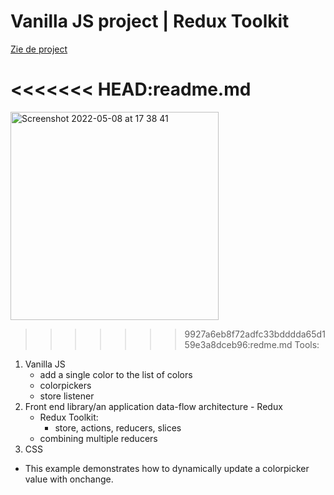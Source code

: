 # Vanilla JS project | Redux Toolkit

[Zie de project](https://magdalena-redux_colorpicker_oef.surge.sh/)

<<<<<<< HEAD:readme.md
=======
<img width="333" alt="Screenshot 2022-05-08 at 17 38 41" src="https://user-images.githubusercontent.com/91531129/167304618-006b48c0-f68b-4445-ac4d-7f7323b194bd.png">


>>>>>>> 9927a6eb8f72adfc33bdddda65d159e3a8dceb96:redme.md
> Tools:

1. Vanilla JS
   - add a single color to the list of colors
   - colorpickers
   - store listener
2. Front end library/an application data-flow architecture - Redux
   - Redux Toolkit:
     - store, actions, reducers, slices
   - combining multiple reducers
3. CSS

- This example demonstrates how to dynamically update a colorpicker value with onchange.
